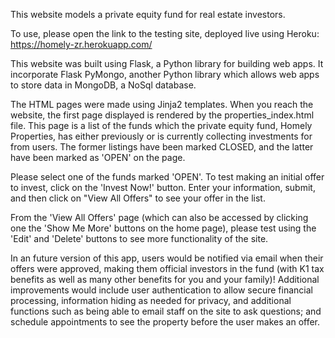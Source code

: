 This website models a private equity fund for real estate investors.

To use, please open the link to the testing site, deployed live using Heroku:
https://homely-zr.herokuapp.com/

This website was built using Flask, a Python library for building web apps.
It incorporate Flask PyMongo, another Python library which allows web apps to
store data in MongoDB, a NoSql database.

The HTML pages were made using Jinja2 templates. When you reach the website, the first
page displayed is rendered by the properties_index.html file. This page is a list of the
funds which the private equity fund, Homely Properties, has either previously or is
currently collecting investments for from users. The former listings have been marked
CLOSED, and the latter have been marked as 'OPEN' on the page.

Please select one of the funds marked 'OPEN'. To test making an initial offer to invest,
click on the 'Invest Now!' button. Enter your information, submit, and then click on "View All Offers" to see your offer in the list.

From the 'View All Offers' page (which can also be accessed by clicking one the
'Show Me More' buttons on the home page), please test using the 'Edit' and 'Delete'
buttons to see more functionality of the site.

In an future version of this app, users would be notified via email when their offers
were approved, making them official investors in the fund (with K1 tax benefits as well
as many other benefits for you and your family)! Additional improvements would include
user authentication to allow secure financial processing, information hiding as
needed for privacy, and additional functions such as being able to email staff on the site
to ask questions; and schedule appointments to see the property before the user makes an
offer.
